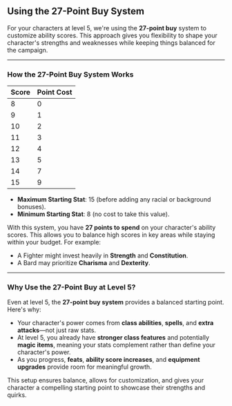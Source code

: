 

## Using the 27-Point Buy System

For your characters at level 5, we're using the **27-point buy** system to customize ability scores. This approach gives you flexibility to shape your character's strengths and weaknesses while keeping things balanced for the campaign.

---

### How the 27-Point Buy System Works

| **Score** | **Point Cost** |
|-----------|----------------|
| 8         | 0              |
| 9         | 1              |
| 10        | 2              |
| 11        | 3              |
| 12        | 4              |
| 13        | 5              |
| 14        | 7              |
| 15        | 9              |

- **Maximum Starting Stat**: 15 (before adding any racial or background bonuses).  
- **Minimum Starting Stat**: 8 (no cost to take this value).

With this system, you have **27 points to spend** on your character's ability scores. This allows you to balance high scores in key areas while staying within your budget. For example:
- A Fighter might invest heavily in **Strength** and **Constitution**.
- A Bard may prioritize **Charisma** and **Dexterity**.

---

### Why Use the 27-Point Buy at Level 5?

Even at level 5, the **27-point buy system** provides a balanced starting point. Here's why:
- Your character's power comes from **class abilities**, **spells**, and **extra attacks**—not just raw stats.
- At level 5, you already have **stronger class features** and potentially **magic items**, meaning your stats complement rather than define your character's power.
- As you progress, **feats**, **ability score increases**, and **equipment upgrades** provide room for meaningful growth.

This setup ensures balance, allows for customization, and gives your character a compelling starting point to showcase their strengths and quirks.
